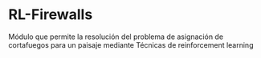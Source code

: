 # RL-Firewalls
Módulo que permite la resolución del problema de asignación de cortafuegos para un paisaje mediante Técnicas de reinforcement learning
